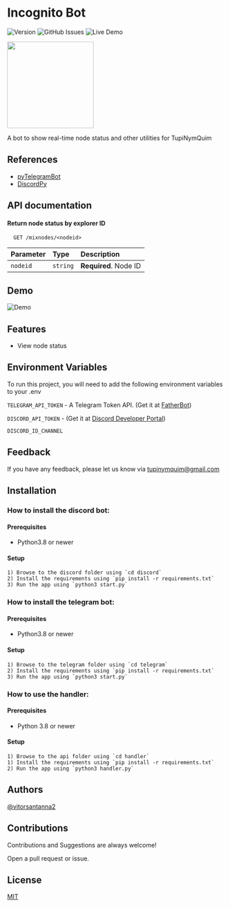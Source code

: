 
# Incognito Bot

![Version](https://img.shields.io/badge/version-0.0.2-blue)
![GitHub Issues](https://img.shields.io/github/issues/tupinymquim/IncognitoBot.svg) 
![Live Demo](https://img.shields.io/badge/status-online-blue.svg)

<img src="https://github.com/TupiNymQuim/incognito_bot_t/assets/95882160/145a4f4e-fcdf-47e1-aa88-b426c68ebb4c" width=200 height=200></img>

A bot to show real-time node status and other utilities for TupiNymQuim

## References

 - [pyTelegramBot](https://github.com/eternnoir/pyTelegramBotAPI)
 - [DiscordPy](https://discordpy.readthedocs.io/en/latest/index.html)

## API documentation

#### Return node status by explorer ID

```http
  GET /mixnodes/<nodeid>
```

| Parameter   | Type       | Description                           |
| :---------- | :--------- | :---------------------------------- |
| `nodeid` | `string` | **Required**. Node ID|

## Demo

![Demo](https://github.com/TupiNymQuim/IncognitoBot/assets/95882160/eec24c81-920c-47e7-8965-bf3d0f7974e0)
## Features

- View node status

## Environment Variables

To run this project, you will need to add the following environment variables to your .env

`TELEGRAM_API_TOKEN` - A Telegram Token API. (Get it at [FatherBot](https://web.telegram.org/k/#@BotFather))

`DISCORD_API_TOKEN` - (Get it at [Discord Developer Portal](https://discord.com/developers/applications))
  

`DISCORD_ID_CHANNEL`


## Feedback

If you have any feedback, please let us know via tupinymquim@gmail.com


## Installation

### How to install the discord bot:

#### Prerequisites
- Python3.8 or newer
#### Setup
    1) Browse to the discord folder using `cd discord`
    2) Install the requirements using `pip install -r requirements.txt`
    3) Run the app using `python3 start.py`


### How to install the telegram bot:

#### Prerequisites
- Python3.8 or newer
  
#### Setup
    1) Browse to the telegram folder using `cd telegram`
    2) Install the requirements using `pip install -r requirements.txt`
    3) Run the app using `python3 start.py`


### How to use the handler:
#### Prerequisites
-  Python 3.8 or newer
#### Setup
    1) Browse to the api folder using `cd handler`
    1) Install the requirements using `pip install -r requirements.txt`
    2) Run the app using `python3 handler.py`


## Authors
[@vitorsantanna2](https://github.com/vitorsantanna2)

## Contributions
Contributions and Suggestions are always welcome!

Open a pull request or issue.

## License

[MIT](https://choosealicense.com/licenses/mit/)

